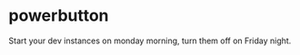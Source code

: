 powerbutton
===========

Start your dev instances on monday morning, turn them off on Friday night.
